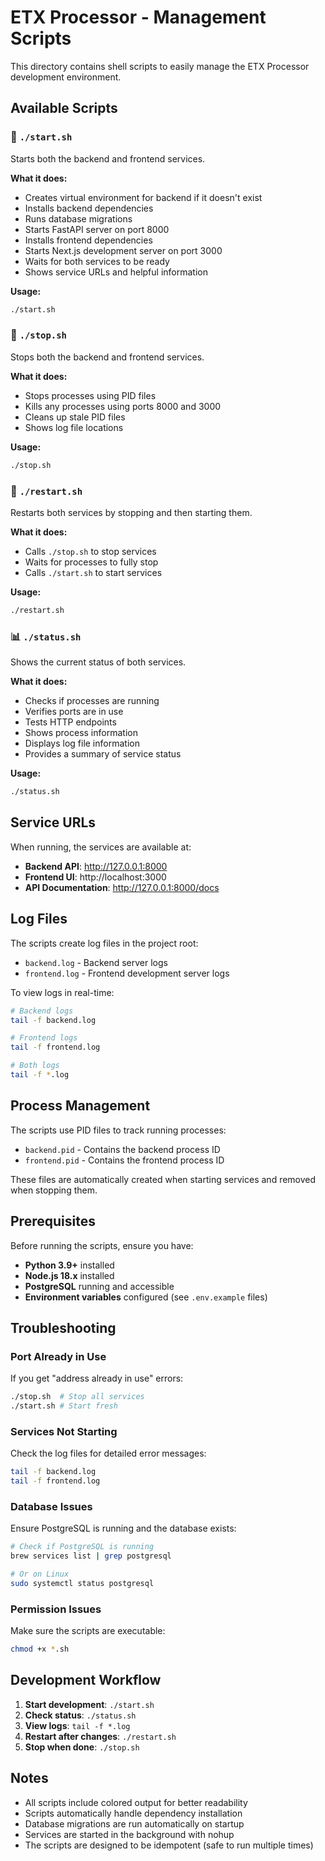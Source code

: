 # ETX Processor - Management Scripts

This directory contains shell scripts to easily manage the ETX Processor development environment.

## Available Scripts

### 🚀 `./start.sh`
Starts both the backend and frontend services.

**What it does:**
- Creates virtual environment for backend if it doesn't exist
- Installs backend dependencies
- Runs database migrations
- Starts FastAPI server on port 8000
- Installs frontend dependencies
- Starts Next.js development server on port 3000
- Waits for both services to be ready
- Shows service URLs and helpful information

**Usage:**
```bash
./start.sh
```

### 🛑 `./stop.sh`
Stops both the backend and frontend services.

**What it does:**
- Stops processes using PID files
- Kills any processes using ports 8000 and 3000
- Cleans up stale PID files
- Shows log file locations

**Usage:**
```bash
./stop.sh
```

### 🔄 `./restart.sh`
Restarts both services by stopping and then starting them.

**What it does:**
- Calls `./stop.sh` to stop services
- Waits for processes to fully stop
- Calls `./start.sh` to start services

**Usage:**
```bash
./restart.sh
```

### 📊 `./status.sh`
Shows the current status of both services.

**What it does:**
- Checks if processes are running
- Verifies ports are in use
- Tests HTTP endpoints
- Shows process information
- Displays log file information
- Provides a summary of service status

**Usage:**
```bash
./status.sh
```

## Service URLs

When running, the services are available at:

- **Backend API**: http://127.0.0.1:8000
- **Frontend UI**: http://localhost:3000
- **API Documentation**: http://127.0.0.1:8000/docs

## Log Files

The scripts create log files in the project root:

- `backend.log` - Backend server logs
- `frontend.log` - Frontend development server logs

To view logs in real-time:
```bash
# Backend logs
tail -f backend.log

# Frontend logs
tail -f frontend.log

# Both logs
tail -f *.log
```

## Process Management

The scripts use PID files to track running processes:

- `backend.pid` - Contains the backend process ID
- `frontend.pid` - Contains the frontend process ID

These files are automatically created when starting services and removed when stopping them.

## Prerequisites

Before running the scripts, ensure you have:

- **Python 3.9+** installed
- **Node.js 18.x** installed
- **PostgreSQL** running and accessible
- **Environment variables** configured (see `.env.example` files)

## Troubleshooting

### Port Already in Use
If you get "address already in use" errors:
```bash
./stop.sh  # Stop all services
./start.sh # Start fresh
```

### Services Not Starting
Check the log files for detailed error messages:
```bash
tail -f backend.log
tail -f frontend.log
```

### Database Issues
Ensure PostgreSQL is running and the database exists:
```bash
# Check if PostgreSQL is running
brew services list | grep postgresql

# Or on Linux
sudo systemctl status postgresql
```

### Permission Issues
Make sure the scripts are executable:
```bash
chmod +x *.sh
```

## Development Workflow

1. **Start development**: `./start.sh`
2. **Check status**: `./status.sh`
3. **View logs**: `tail -f *.log`
4. **Restart after changes**: `./restart.sh`
5. **Stop when done**: `./stop.sh`

## Notes

- All scripts include colored output for better readability
- Scripts automatically handle dependency installation
- Database migrations are run automatically on startup
- Services are started in the background with nohup
- The scripts are designed to be idempotent (safe to run multiple times)

